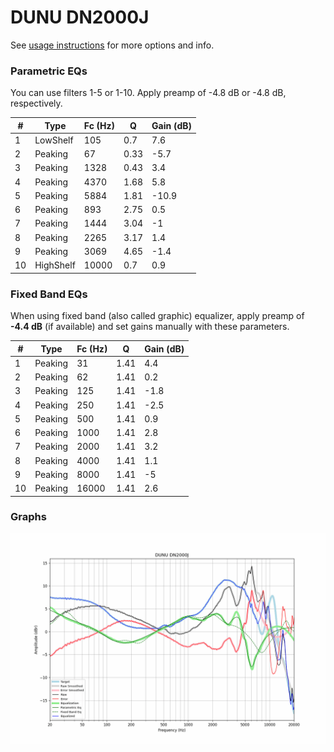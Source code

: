 # DUNU DN2000J
See [usage instructions](https://github.com/jaakkopasanen/AutoEq#usage) for more options and info.

### Parametric EQs
You can use filters 1-5 or 1-10. Apply preamp of -4.8 dB or -4.8 dB, respectively.

|   # | Type      |   Fc (Hz) |    Q |   Gain (dB) |
|-----|-----------|-----------|------|-------------|
|   1 | LowShelf  |       105 | 0.7  |         7.6 |
|   2 | Peaking   |        67 | 0.33 |        -5.7 |
|   3 | Peaking   |      1328 | 0.43 |         3.4 |
|   4 | Peaking   |      4370 | 1.68 |         5.8 |
|   5 | Peaking   |      5884 | 1.81 |       -10.9 |
|   6 | Peaking   |       893 | 2.75 |         0.5 |
|   7 | Peaking   |      1444 | 3.04 |        -1   |
|   8 | Peaking   |      2265 | 3.17 |         1.4 |
|   9 | Peaking   |      3069 | 4.65 |        -1.4 |
|  10 | HighShelf |     10000 | 0.7  |         0.9 |

### Fixed Band EQs
When using fixed band (also called graphic) equalizer, apply preamp of **-4.4 dB** (if available) and set gains manually with these parameters.

|   # | Type    |   Fc (Hz) |    Q |   Gain (dB) |
|-----|---------|-----------|------|-------------|
|   1 | Peaking |        31 | 1.41 |         4.4 |
|   2 | Peaking |        62 | 1.41 |         0.2 |
|   3 | Peaking |       125 | 1.41 |        -1.8 |
|   4 | Peaking |       250 | 1.41 |        -2.5 |
|   5 | Peaking |       500 | 1.41 |         0.9 |
|   6 | Peaking |      1000 | 1.41 |         2.8 |
|   7 | Peaking |      2000 | 1.41 |         3.2 |
|   8 | Peaking |      4000 | 1.41 |         1.1 |
|   9 | Peaking |      8000 | 1.41 |        -5   |
|  10 | Peaking |     16000 | 1.41 |         2.6 |

### Graphs
![](./DUNU%20DN2000J.png)
